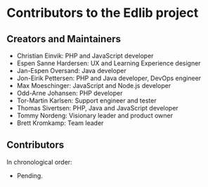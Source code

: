 # Contributors to the Edlib project

## Creators and Maintainers

- Christian Einvik: PHP and JavaScript developer
- Espen Sanne Hardersen: UX and Learning Experience designer 
- Jan-Espen Oversand: Java developer
- Jon-Eirik Pettersen: PHP and Java developer, DevOps engineer
- Max Moeschinger: JavaScript and Node.js developer
- Odd-Arne Johansen: PHP developer
- Tor-Martin Karlsen: Support engineer and tester
- Thomas Sivertsen: PHP, Java and JavaScript developer
- Tommy Nordeng: Visionary leader and product owner
- Brett Kromkamp: Team leader

## Contributors

In chronological order:

- Pending.
